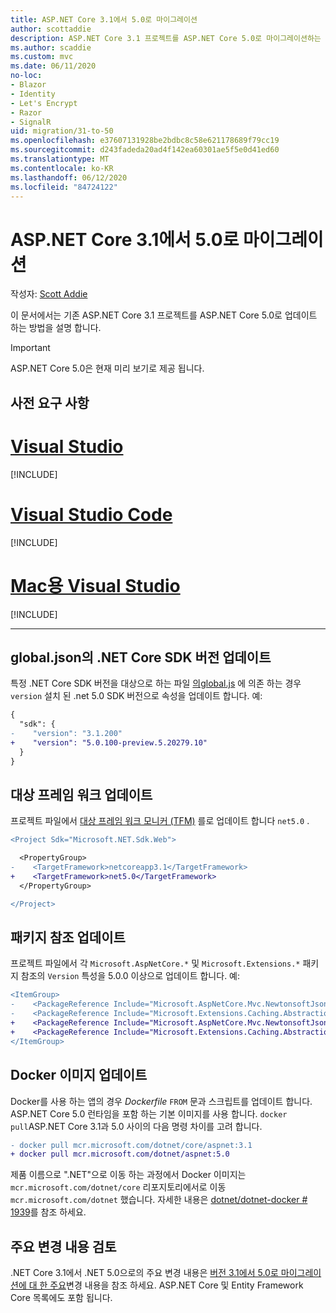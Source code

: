 ```yaml
---
title: ASP.NET Core 3.1에서 5.0로 마이그레이션
author: scottaddie
description: ASP.NET Core 3.1 프로젝트를 ASP.NET Core 5.0로 마이그레이션하는 방법에 대해 알아봅니다.
ms.author: scaddie
ms.custom: mvc
ms.date: 06/11/2020
no-loc:
- Blazor
- Identity
- Let's Encrypt
- Razor
- SignalR
uid: migration/31-to-50
ms.openlocfilehash: e37607131928be2bdbc8c58e621178689f79cc19
ms.sourcegitcommit: d243fadeda20ad4f142ea60301ae5f5e0d41ed60
ms.translationtype: MT
ms.contentlocale: ko-KR
ms.lasthandoff: 06/12/2020
ms.locfileid: "84724122"
---
```

# <a name="migrate-from-aspnet-core-31-to-50"></a>ASP.NET Core 3.1에서 5.0로 마이그레이션

작성자: [Scott Addie](https://github.com/scottaddie)

이 문서에서는 기존 ASP.NET Core 3.1 프로젝트를 ASP.NET Core 5.0로 업데이트 하는 방법을 설명 합니다.

> [!IMPORTANT]
> ASP.NET Core 5.0은 현재 미리 보기로 제공 됩니다.

## <a name="prerequisites"></a>사전 요구 사항

# <a name="visual-studio"></a>[Visual Studio](#tab/visual-studio)

[!INCLUDE[](~/includes/net-core-prereqs-vs-5.0.md)]

# <a name="visual-studio-code"></a>[Visual Studio Code](#tab/visual-studio-code)

[!INCLUDE[](~/includes/net-core-prereqs-vsc-5.0.md)]

# <a name="visual-studio-for-mac"></a>[Mac용 Visual Studio](#tab/visual-studio-mac)

[!INCLUDE[](~/includes/net-core-prereqs-mac-5.0.md)]

---

## <a name="update-net-core-sdk-version-in-globaljson"></a>global.json의 .NET Core SDK 버전 업데이트

특정 .NET Core SDK 버전을 대상으로 하는 파일 [의global.js](/dotnet/core/tools/global-json) 에 의존 하는 경우 `version` 설치 된 .net 5.0 SDK 버전으로 속성을 업데이트 합니다. 예:

```diff
{
  "sdk": {
-    "version": "3.1.200"
+    "version": "5.0.100-preview.5.20279.10"
  }
}
```

## <a name="update-the-target-framework"></a>대상 프레임 워크 업데이트

프로젝트 파일에서 [대상 프레임 워크 모니커 (TFM)](/dotnet/standard/frameworks) 를로 업데이트 합니다 `net5.0` .

```diff
<Project Sdk="Microsoft.NET.Sdk.Web">

  <PropertyGroup>
-    <TargetFramework>netcoreapp3.1</TargetFramework>
+    <TargetFramework>net5.0</TargetFramework>
  </PropertyGroup>

</Project>
```

## <a name="update-package-references"></a>패키지 참조 업데이트

프로젝트 파일에서 각 `Microsoft.AspNetCore.*` 및 `Microsoft.Extensions.*` 패키지 참조의 `Version` 특성을 5.0.0 이상으로 업데이트 합니다. 예:

```diff
<ItemGroup>
-    <PackageReference Include="Microsoft.AspNetCore.Mvc.NewtonsoftJson" Version="3.1.2" />
-    <PackageReference Include="Microsoft.Extensions.Caching.Abstractions" Version="3.1.2" />
+    <PackageReference Include="Microsoft.AspNetCore.Mvc.NewtonsoftJson" Version="5.0.0-preview.5.20279.2" />
+    <PackageReference Include="Microsoft.Extensions.Caching.Abstractions" Version="5.0.0-preview.5.20278.1" />
</ItemGroup>
```

## <a name="update-docker-images"></a>Docker 이미지 업데이트

Docker를 사용 하는 앱의 경우 *Dockerfile* `FROM` 문과 스크립트를 업데이트 합니다. ASP.NET Core 5.0 런타임을 포함 하는 기본 이미지를 사용 합니다. `docker pull`ASP.NET Core 3.1과 5.0 사이의 다음 명령 차이를 고려 합니다.

```diff
- docker pull mcr.microsoft.com/dotnet/core/aspnet:3.1
+ docker pull mcr.microsoft.com/dotnet/aspnet:5.0
```

제품 이름으로 ".NET"으로 이동 하는 과정에서 Docker 이미지는 `mcr.microsoft.com/dotnet/core` 리포지토리에서로 이동 `mcr.microsoft.com/dotnet` 했습니다. 자세한 내용은 [dotnet/dotnet-docker # 1939](https://github.com/dotnet/dotnet-docker/issues/1939)를 참조 하세요.

## <a name="review-breaking-changes"></a>주요 변경 내용 검토

.NET Core 3.1에서 .NET 5.0으로의 주요 변경 내용은 [버전 3.1에서 5.0로 마이그레이션에 대 한 주요](/dotnet/core/compatibility/3.1-5.0)변경 내용을 참조 하세요. ASP.NET Core 및 Entity Framework Core 목록에도 포함 됩니다.
